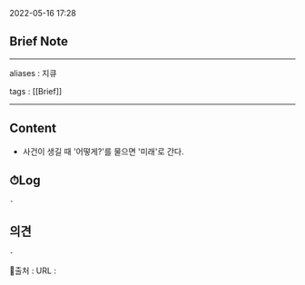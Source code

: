 2022-05-16 17:28
## Brief Note
---
aliases : 지큐

tags : [[Brief]] 

---

## Content
- 사건이 생길 때 '어떻게?'를 물으면 '미래'로 간다.

## ⏱Log
	-

## 의견
	-


📙출처 :
URL :